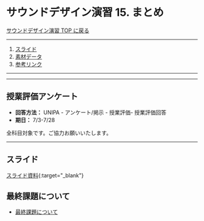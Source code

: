 # サウンドデザイン演習 15. まとめ <!-- omit in toc -->

[サウンドデザイン演習 TOP に戻る](./index.md)

---

1. [スライド](#スライド)
2. [素材データ](#素材データ)
3. [参考リンク](#参考リンク)

---

---
## 授業評価アンケート
- **回答方法：** UNIPA - アンケート/掲示 - 授業評価- 授業評価回答
- **期日：** 7/3-7/28

全科目対象です。ご協力お願いいたします。


---

## スライド

[スライド資料](./sd_15slide.pdf){:target="_blank"}



## 最終課題について
- [最終課題について](./sd_kadai.md)